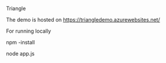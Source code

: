 Triangle

The demo is hosted on https://triangledemo.azurewebsites.net/

For running locally

npm -install

node app.js
